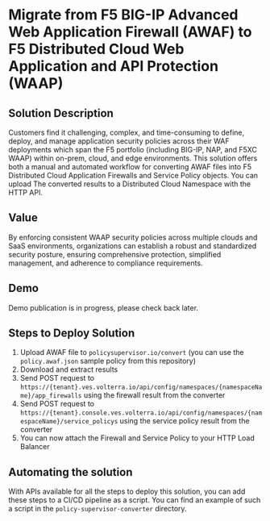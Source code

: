 # Migrate from F5 BIG-IP Advanced Web Application Firewall (AWAF) to F5 Distributed Cloud Web Application and API Protection (WAAP)

## Solution Description
Customers find it challenging, complex, and time-consuming to define, deploy, and manage application security policies across their WAF deployments which span the F5 portfolio (including BIG-IP, NAP, and F5XC WAAP) within on-prem, cloud, and edge environments.
This solution offers both a manual and automated workflow for converting AWAF files into F5 Distributed Cloud Application Firewalls and Service Policy objects.
You can upload The converted results to a Distributed Cloud Namespace with the HTTP API.

## Value
By enforcing consistent WAAP security policies across multiple clouds and SaaS environments, organizations can establish a robust and standardized security posture, ensuring comprehensive protection, simplified management, and adherence to compliance requirements.

## Demo
Demo publication is in progress, please check back later.
<!--[![Video](https://img.youtube.com/vi/2fRqVYpZOK4/maxresdefault.jpg)](https://www.youtube.com/watch?v=2fRqVYpZOK4&t=519s)-->

## Steps to Deploy Solution
1. Upload AWAF file to `policysupervisor.io/convert` (you can use the `policy.awaf.json` sample policy from this repository)
2. Download and extract results
3. Send POST request to `https://{tenant}.ves.volterra.io/api/config/namespaces/{namespaceName}/app_firewalls` using the firewall result from the converter
4. Send POST request to `https://{tenant}.console.ves.volterra.io/api/config/namespaces/{namespaceName}/service_policys` using the service policy result from the converter
5. You can now attach the Firewall and Service Policy to your HTTP Load Balancer

## Automating the solution
With APIs available for all the steps to deploy this solution, you can add these steps to a CI/CD pipeline as a script.
You can find an example of such a script in the `policy-supervisor-converter` directory.
